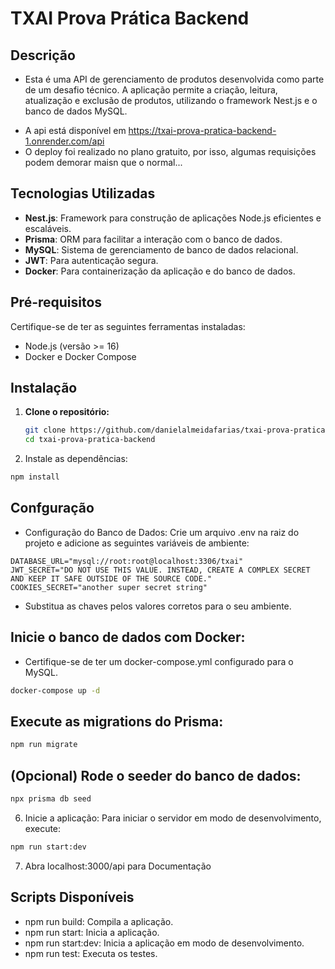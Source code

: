 # TXAI Prova Prática Backend
## Descrição
- Esta é uma API de gerenciamento de produtos desenvolvida como parte de um desafio técnico. A aplicação permite a criação, leitura, atualização e exclusão de produtos, utilizando o framework Nest.js e o banco de dados MySQL.
* A api está disponível em https://txai-prova-pratica-backend-1.onrender.com/api
* O deploy foi realizado no plano gratuito, por isso, algumas requisições podem demorar maisn que o normal...

## Tecnologias Utilizadas
- **Nest.js**: Framework para construção de aplicações Node.js eficientes e escaláveis.
- **Prisma**: ORM para facilitar a interação com o banco de dados.
- **MySQL**: Sistema de gerenciamento de banco de dados relacional.
- **JWT**: Para autenticação segura.
- **Docker**: Para containerização da aplicação e do banco de dados.

## Pré-requisitos
Certifique-se de ter as seguintes ferramentas instaladas:
- Node.js (versão >= 16)
- Docker e Docker Compose

## Instalação

1. **Clone o repositório:**
   ```bash
   git clone https://github.com/danielalmeidafarias/txai-prova-pratica-backend.git
   cd txai-prova-pratica-backend
   ```
2. Instale as dependências:

```bash
npm install
```

## Confguração
- Configuração do Banco de Dados: Crie um arquivo .env na raiz do projeto e adicione as seguintes variáveis de ambiente:

```env
DATABASE_URL="mysql://root:root@localhost:3306/txai"
JWT_SECRET="DO NOT USE THIS VALUE. INSTEAD, CREATE A COMPLEX SECRET AND KEEP IT SAFE OUTSIDE OF THE SOURCE CODE."
COOKIES_SECRET="another super secret string"
```
* Substitua as chaves pelos valores corretos para o seu ambiente.

## Inicie o banco de dados com Docker:
* Certifique-se de ter um docker-compose.yml configurado para o MySQL.
```bash
docker-compose up -d
```

## Execute as migrations do Prisma:
```bash
npm run migrate
```
## (Opcional) Rode o seeder do banco de dados:
```bash
npx prisma db seed
```

6. Inicie a aplicação: Para iniciar o servidor em modo de desenvolvimento, execute:
```bash
npm run start:dev
```

7. Abra localhost:3000/api para Documentação

## Scripts Disponíveis
- npm run build: Compila a aplicação.
- npm run start: Inicia a aplicação.
- npm run start:dev: Inicia a aplicação em modo de desenvolvimento.
- npm run test: Executa os testes.
